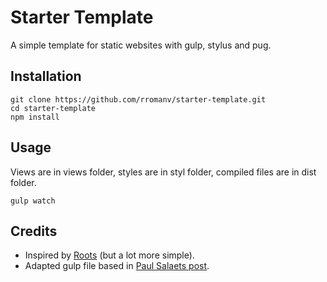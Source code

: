 # Starter Template

A simple template for static websites with gulp, stylus and pug.


Installation
---

	git clone https://github.com/rromanv/starter-template.git
	cd starter-template
	npm install


Usage
---

Views are in views folder, styles are in styl folder, compiled files are in dist folder.

	gulp watch

Credits
---

* Inspired by [Roots](http://roots.cx) (but a lot more simple).
* Adapted gulp file based in [Paul Salaets post](http://paulsalaets.com/posts/injecting-styles-in-page-with-browser-sync).
